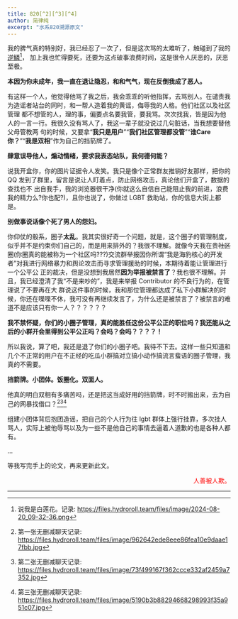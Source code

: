 ```yaml
---
title: 820[^2][^3][^4]
author: 简律纯
excerpt: "水系820溯源原文"
---
```


我的脾气真的特别好，我已经忍了一次了，但是这次骂的太难听了，触碰到了我的[逆鳞](https://files.hydroroll.team/files/image/2024-08-20_09-32-36.png)[^1]，
加上我也忙得要死，还要为这点破事浪费时间，这是很令人厌恶的，厌恶至极。

**本因为你未成年，我一直在退让隐忍，和和气气，现在反倒我成了恶人。**

有这样一个人，他觉得他骂了我之后，我会乖乖的听他指挥，去骂别人。在谴责我为造谣者站台的同时，和一帮人造着我的黄谣，侮辱我的人格。他们社区以及社区管理
都不想管的人，理的事，偏要点名要我管，要我骂。次次找我，皆是因为他人的一言一行。我很久没有骂人了，我这一辈子就没说过几句脏话，当我想要替他父母管教两
句的时候，又要拿“**我只是用户**”“**我们社区管理都没管**”“**谁Care你？**”“**我是双相**”作为自己的挡箭牌了。

**肆意误导他人，煽动情绪，要求我表态站队，我何德何能？**

说我开盒你，你的图片证据令人发笑。我只是像个正常群友推销好友那样，把你的 QQ 发到了群里，留言是说让人盯着点，防止网络攻击，真论他们开盒了，数据的查找也不
出自我手，我的浏览器很干净(你就这么自信自己能阻止我的前进，浪费我的精力么?你也配?)，且你也说了，你做过 LGBT 救助站，你的信息大街上都是。

**别做事说话像个死了男人的怨妇。**

你仰仗的骰系，圈子**太乱**。我其实很好奇一个问题，就是，这个圈子的管理制度，似乎并不是约束你们自己的，而是用来排外的？我很不理解。就像今天我在贵~~社区~~
圈(你圈真的能被称为一个社区吗???)交流群举报因你所谓“我是海豹核心的开发者”对我进行网络暴力和舆论攻击而寻求管理援助的时候，本期待着能让管理进行一个公平公
正的裁决，但是没想到我居然**因为举报被禁言了**？我也很不理解。并且，我已经澄清了我“不是来吵的”，我是来举报 Contributor 的不良行为的，在管理说了不要再在大
群说这件事的时候，我和那位管理都达成了私下小群解决的时候，你还在喋喋不休，我可没有再继续发言了，为什么还是被禁言了？被禁言的难道不是应该只有你一人？？？？？？

**我不禁怀疑，你们的小圈子管理，真的能胜任这份公平公正的职位吗？我还能从之后的小群开会里得到公平公正吗？会吗？会吗？？？？！**

所以我说，算了吧，我还是退了你们的小圈子吧。我待不下去。这样一些只知道和几个不正常的用户在不正经的吃瓜小群搞对立搞小动作搞流言蜚语的圈子管理，我真的不需要。

**挡箭牌。小团体。饭圈化。双面人。**

他真的明白双相有多痛苦吗，还是把这当成好用的挡箭牌，时不时搬出来，去为自己的网暴找借口？[^2][^3][^4]

组建小团体背后抱团造谣，把自己的个人行为往 lgbt 群体上强行挂靠，多次挂人骂人，实际上被他辱骂以及为一些不是他自己的事情去逼着人道歉的也是各种人都有。

...

等我写完手上的论文，再来更新此文。

<div align="right"><font color="red">人善被人欺。</font></div>

***

[^1]: 说我是白莲花。记录: https://files.hydroroll.team/files/image/2024-08-20_09-32-36.png
[^2]: 第一张无删减聊天记录: https://files.hydroroll.team/files/image/962642ede8eee86fea10e9daae17fbb.jpg
[^3]: 第二张无删减聊天记录: https://files.hydroroll.team/files/image/73f499167f362ccce332af2459a7352.jpg
[^4]: 第三张无删减聊天记录: https://files.hydroroll.team/files/image/5190b3b88294668298993f35a951c07.jpg
